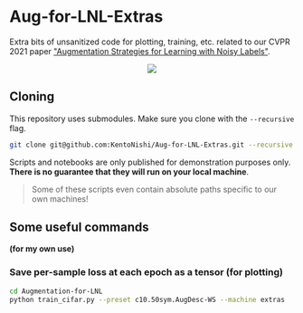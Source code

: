 # Aug-for-LNL-Extras

Extra bits of unsanitized  code for plotting, training, etc. related to our CVPR 2021 paper ["Augmentation Strategies for Learning with Noisy Labels"](https://github.com/KentoNishi/Augmentation-for-LNL).

<p align="center">
  <img src="./scripts/img/train_loss_plot/animated_80.gif" />
</p>

## Cloning

This repository uses submodules. Make sure you clone with the `--recursive` flag.

```bash
git clone git@github.com:KentoNishi/Aug-for-LNL-Extras.git --recursive
```

Scripts and notebooks are only published for demonstration purposes only. **There is no guarantee that they will run on your local machine**.
> Some of these scripts even contain absolute paths specific to our own machines!

## Some useful commands
**(for my own use)**

### Save per-sample loss at each epoch as a tensor (for plotting)
```bash
cd Augmentation-for-LNL
python train_cifar.py --preset c10.50sym.AugDesc-WS --machine extras
```
